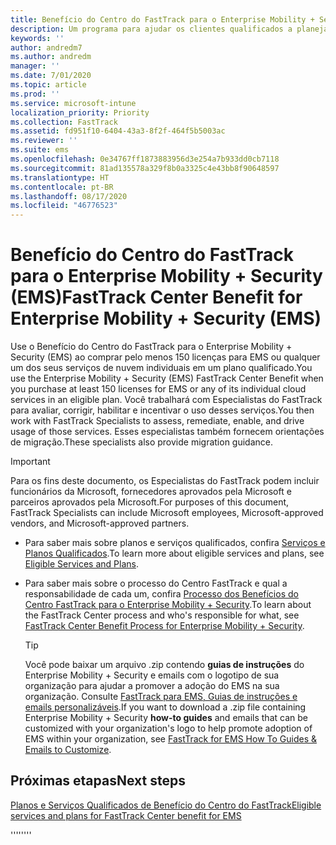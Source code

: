 ```yaml
---
title: Benefício do Centro do FastTrack para o Enterprise Mobility + Security (EMS)
description: Um programa para ajudar os clientes qualificados a planejar e implantar o Intune e o Azure Active Directory Premium
keywords: ''
author: andredm7
ms.author: andredm
manager: ''
ms.date: 7/01/2020
ms.topic: article
ms.prod: ''
ms.service: microsoft-intune
localization_priority: Priority
ms.collection: FastTrack
ms.assetid: fd951f10-6404-43a3-8f2f-464f5b5003ac
ms.reviewer: ''
ms.suite: ems
ms.openlocfilehash: 0e34767ff1873883956d3e254a7b933dd0cb7118
ms.sourcegitcommit: 81ad135578a329f8b0a3325c4e43bb8f90648597
ms.translationtype: HT
ms.contentlocale: pt-BR
ms.lasthandoff: 08/17/2020
ms.locfileid: "46776523"
---
```

# <a name="fasttrack-center-benefit-for-enterprise-mobility--security-ems"></a><span data-ttu-id="c0c7d-103">Benefício do Centro do FastTrack para o Enterprise Mobility + Security (EMS)</span><span class="sxs-lookup"><span data-stu-id="c0c7d-103">FastTrack Center Benefit for Enterprise Mobility + Security (EMS)</span></span>

<span data-ttu-id="c0c7d-104">Use o Benefício do Centro do FastTrack para o Enterprise Mobility + Security (EMS) ao comprar pelo menos 150 licenças para EMS ou qualquer um dos seus serviços de nuvem individuais em um plano qualificado.</span><span class="sxs-lookup"><span data-stu-id="c0c7d-104">You use the Enterprise Mobility + Security (EMS) FastTrack Center Benefit when you purchase at least 150 licenses for EMS or any of its individual cloud services in an eligible plan.</span></span> <span data-ttu-id="c0c7d-105">Você trabalhará com Especialistas do FastTrack para avaliar, corrigir, habilitar e incentivar o uso desses serviços.</span><span class="sxs-lookup"><span data-stu-id="c0c7d-105">You then work with FastTrack Specialists to assess, remediate, enable, and drive usage of those services.</span></span> <span data-ttu-id="c0c7d-106">Esses especialistas também fornecem orientações de migração.</span><span class="sxs-lookup"><span data-stu-id="c0c7d-106">These specialists also provide migration guidance.</span></span> 

> [!IMPORTANT]
> <span data-ttu-id="c0c7d-107">Para os fins deste documento, os Especialistas do FastTrack podem incluir funcionários da Microsoft, fornecedores aprovados pela Microsoft e parceiros aprovados pela Microsoft.</span><span class="sxs-lookup"><span data-stu-id="c0c7d-107">For purposes of this document, FastTrack Specialists can include Microsoft employees, Microsoft-approved vendors, and Microsoft-approved partners.</span></span>

- <span data-ttu-id="c0c7d-108">Para saber mais sobre planos e serviços qualificados, confira [Serviços e Planos Qualificados](M365-eligible-services-and-plans-prior.md).</span><span class="sxs-lookup"><span data-stu-id="c0c7d-108">To learn more about eligible services and plans, see [Eligible Services and Plans](M365-eligible-services-and-plans-prior.md).</span></span>

- <span data-ttu-id="c0c7d-109">Para saber mais sobre o processo do Centro FastTrack e qual a responsabilidade de cada um, confira [Processo dos Benefícios do Centro FastTrack para o Enterprise Mobility + Security](EMS-fasttrack-process.md).</span><span class="sxs-lookup"><span data-stu-id="c0c7d-109">To learn about the FastTrack Center process and who's responsible for what, see [FastTrack Center Benefit Process for Enterprise Mobility + Security](EMS-fasttrack-process.md).</span></span>

    > [!TIP]
    > <span data-ttu-id="c0c7d-110">Você pode baixar um arquivo .zip contendo **guias de instruções** do Enterprise Mobility + Security e emails com o logotipo de sua organização para ajudar a promover a adoção do EMS na sua organização. Consulte [FastTrack para EMS, Guias de instruções e emails personalizáveis](https://gallery.technet.microsoft.com/FastTrack-for-EMS-How-To-f170da4c).</span><span class="sxs-lookup"><span data-stu-id="c0c7d-110">If you want to download a .zip file containing Enterprise Mobility + Security **how-to guides** and emails that can be customized with your organization's logo to help promote adoption of EMS within your organization, see [FastTrack for EMS How To Guides & Emails to Customize](https://gallery.technet.microsoft.com/FastTrack-for-EMS-How-To-f170da4c).</span></span>

## <a name="next-steps"></a><span data-ttu-id="c0c7d-111">Próximas etapas</span><span class="sxs-lookup"><span data-stu-id="c0c7d-111">Next steps</span></span>

[<span data-ttu-id="c0c7d-112">Planos e Serviços Qualificados de Benefício do Centro do FastTrack</span><span class="sxs-lookup"><span data-stu-id="c0c7d-112">Eligible services and plans for FastTrack Center benefit for EMS</span></span>](M365-eligible-services-and-plans.md)

<span data-ttu-id="c0c7d-113">''''</span><span class="sxs-lookup"><span data-stu-id="c0c7d-113">''''</span></span>